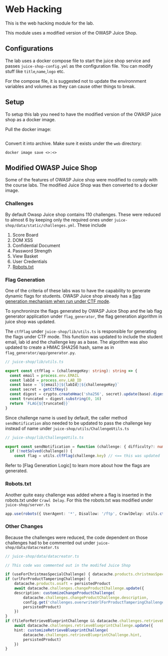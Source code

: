 # Web Hacking

This is the web hacking module for the lab.

This module uses a modified version of the OWASP Juice Shop.

## Configurations

The lab uses a docker compose file to start the juice shop service and passes `juice-shop-config.yml` as the configuration file. You can modify stuff like `title`,`name`,`logo` etc.

For the compose file, it is suggested not to update the environnment variables and volumes as they can cause other things to break.

## Setup

To setup this lab you need to have the modified version of the OWASP juice shop as a docker image.

Pull the docker image:

```bash

```

Convert it into archive. Make sure it exists under the `web` directory:

```
docker image save <>:<>
```

## Modified OWASP Juice Shop

Some of the features of OWASP Juice shop were modified to comply with the course labs. The modified Juice Shop was then converted to a docker image.

### Challenges

By default Owasp Juice shop contains 110 challenges. These were reduced to almost 6 by keeping only the required ones under `juice-shop/data/static/challenges.yml`. These include

1. Score Board
2. DOM XSS
3. Confidential Document
4. Password Strength
5. View Basket
6. User Credentials
7. [Robots.txt](#robotstxt)

### Flag Generation

One of the criteria of these labs was to have the capability to generate dynamic flags for students. OWASP Juice shop already has a [flag generation mechanism when run under CTF mode](https://pwning.owasp-juice.shop/companion-guide/latest/part4/ctf.html).

To synchroninze the flags generated by OWASP Juice Shop and the lab flag generator application under `flag_generator`, the flag generation algorithm in juice shop was updated.

The `ctfFlag` under `juice-shop/lib/utils.ts` is responsible for generating the flags under CTF mode. This function was updated to include the student email, lab id and the challenge key as a base. The algorithm was also updated to create a HMAC SHA256 hash, same as in `flag_generator/app/generator.py`.

```ts
// juice-shop/lib/utils.ts

export const ctfFlag = (challenegeKey: string): string => {
  const email = process.env.EMAIL
  const labId = process.env.LAB_ID
  const base = `${email}|${labId}|${challenegeKey}`
  const secret = getCtfKey()
  const digest = crypto.createHmac('sha256', secret).update(base).digest('hex')
  const truncated = digest.substring(0, 16)
  return `FLAG{${truncated}}`
}
```

Since challenge name is used by default, the caller method `sendNotification` also needed to be updated to pass the challenge key instead of name under `juice-shop/utils/ChallengeUtils.ts`

```ts
// juice-shop/lib/ChallengeUtils.ts

export const sendNotification = function (challenge: { difficulty?: number, key: any, name: any, description?: any }, isRestore: boolean) {
  if (!notSolved(challenge)) {
    const flag = utils.ctfFlag(challenge.key) // <== this was updated
```

Refer to [Flag Generation Logic] to learn more about how the flags are generated.

### Robots.txt

Another quite easy challenge was added where a flag is inserted in the robots.txt under `Crawl Delay`. For this the robots.txt was modified under `juice-shop/server.ts`

```ts
app.use(robots({ UserAgent: '*', Disallow: '/ftp', CrawlDelay: utils.ctfFlag('robotsChallenge') }))
```

### Other Changes

Because the challenges were reduced, the code dependent on those challenges had to be commented out under `juice-shop/data/datacreator.ts`

```ts
// juice-shop/data/datacreator.ts

// This code was commented out in the modifed Juice Shop

if (useForChristmasSpecialChallenge) { datacache.products.christmasSpecial = persistedProduct }
if (urlForProductTamperingChallenge) {
    datacache.products.osaft = persistedProduct
    await datacache.challenges.changeProductChallenge.update({
    description: customizeChangeProductChallenge(
        datacache.challenges.changeProductChallenge.description,
        config.get('challenges.overwriteUrlForProductTamperingChallenge'),
        persistedProduct)
    })
}
if (fileForRetrieveBlueprintChallenge && datacache.challenges.retrieveBlueprintChallenge.hint !== null) {
    await datacache.challenges.retrieveBlueprintChallenge.update({
    hint: customizeRetrieveBlueprintChallenge(
        datacache.challenges.retrieveBlueprintChallenge.hint,
        persistedProduct)
    })
}
```
